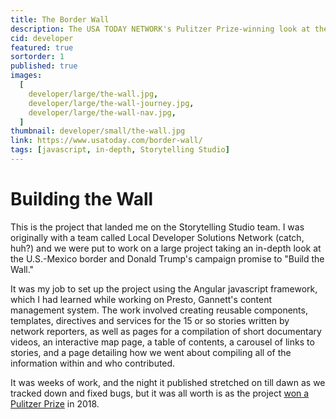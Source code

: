 ```yaml
---
title: The Border Wall
description: The USA TODAY NETWORK's Pulitzer Prize-winning look at the U.S.-Mexico border.
cid: developer
featured: true
sortorder: 1
published: true
images:
  [
    developer/large/the-wall.jpg,
    developer/large/the-wall-journey.jpg,
    developer/large/the-wall-nav.jpg,
  ]
thumbnail: developer/small/the-wall.jpg
link: https://www.usatoday.com/border-wall/
tags: [javascript, in-depth, Storytelling Studio]
---
```


<script>
  import ExternalLink from "../../../lib/components/ExternalLink.svelte";  
</script>

# Building the Wall

This is the project that landed me on the Storytelling Studio team. I was originally with a team called Local Developer Solutions Network (catch, huh?) and we were put to work on a large project taking an in-depth look at the U.S.-Mexico border and Donald Trump's campaign promise to "Build the Wall."

It was my job to set up the project using the Angular javascript framework, which I had learned while working on Presto, Gannett's content management system. The work involved creating reusable components, templates, directives and services for the 15 or so stories written by network reporters, as well as pages for a compilation of short documentary videos, an interactive map page, a table of contents, a carousel of links to stories, and a page detailing how we went about compiling all of the information within and who contributed.

It was weeks of work, and the night it published stretched on till dawn as we tracked down and fixed bugs, but it was all worth is as the project [won a Pulitzer Prize](https://www.azcentral.com/story/news/arizona-republic/2018/04/16/arizona-republic-and-usa-today-network-win-pulitzer-prize-border-wall-project/521740002/) in 2018.

<ExternalLink url={link} text="USA TODAY: The Wall" />
